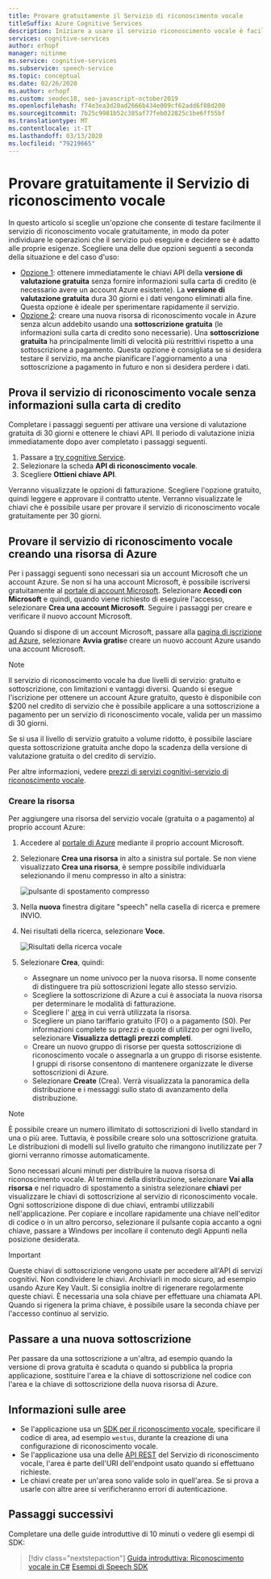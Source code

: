```yaml
---
title: Provare gratuitamente il Servizio di riconoscimento vocale
titleSuffix: Azure Cognitive Services
description: Iniziare a usare il servizio riconoscimento vocale è facile ed economicamente conveniente. Sono disponibili due opzioni gratuite che consentono di individuare le operazioni che il servizio può eseguire e decidere se è adatto alle proprie esigenze.
services: cognitive-services
author: erhopf
manager: nitinme
ms.service: cognitive-services
ms.subservice: speech-service
ms.topic: conceptual
ms.date: 02/26/2020
ms.author: erhopf
ms.custom: seodec18, seo-javascript-october2019
ms.openlocfilehash: f74e3ea3d20ad2666b434e009cf62add6f88d200
ms.sourcegitcommit: 7b25c9981b52c385af77feb022825c1be6ff55bf
ms.translationtype: MT
ms.contentlocale: it-IT
ms.lasthandoff: 03/13/2020
ms.locfileid: "79219665"
---
```

# <a name="try-the-speech-service-for-free"></a>Provare gratuitamente il Servizio di riconoscimento vocale

In questo articolo si sceglie un'opzione che consente di testare facilmente il servizio di riconoscimento vocale gratuitamente, in modo da poter individuare le operazioni che il servizio può eseguire e decidere se è adatto alle proprie esigenze. Scegliere una delle due opzioni seguenti a seconda della situazione e del caso d'uso:

- [Opzione 1](#no-card): ottenere immediatamente le chiavi API della **versione di valutazione gratuita** senza fornire informazioni sulla carta di credito (è necessario avere un account Azure esistente). La **versione di valutazione gratuita** dura 30 giorni e i dati vengono eliminati alla fine. Questa opzione è ideale per sperimentare rapidamente il servizio.
- [Opzione 2](#new-resource): creare una nuova risorsa di riconoscimento vocale in Azure senza alcun addebito usando una **sottoscrizione gratuita** (le informazioni sulla carta di credito sono necessarie). Una **sottoscrizione gratuita** ha principalmente limiti di velocità più restrittivi rispetto a una sottoscrizione a pagamento. Questa opzione è consigliata se si desidera testare il servizio, ma anche pianificare l'aggiornamento a una sottoscrizione a pagamento in futuro e non si desidera perdere i dati.

## <a id="no-card"></a>Prova il servizio di riconoscimento vocale senza informazioni sulla carta di credito

Completare i passaggi seguenti per attivare una versione di valutazione gratuita di 30 giorni e ottenere le chiavi API. Il periodo di valutazione inizia immediatamente dopo aver completato i passaggi seguenti.

1. Passare a [try cognitive Service](https://azure.microsoft.com/try/cognitive-services/).
1. Selezionare la scheda **API di riconoscimento vocale**.
1. Scegliere **Ottieni chiave API**.

Verranno visualizzate le opzioni di fatturazione. Scegliere l'opzione gratuito, quindi leggere e approvare il contratto utente. Verranno visualizzate le chiavi che è possibile usare per provare il servizio di riconoscimento vocale gratuitamente per 30 giorni.

## <a id="new-resource"></a>Provare il servizio di riconoscimento vocale creando una risorsa di Azure

Per i passaggi seguenti sono necessari sia un account Microsoft che un account Azure. Se non si ha una account Microsoft, è possibile iscriversi gratuitamente al [portale di account Microsoft](https://account.microsoft.com/account). Selezionare **Accedi con Microsoft** e quindi, quando viene richiesto di eseguire l'accesso, selezionare **Crea una account Microsoft**. Seguire i passaggi per creare e verificare il nuovo account Microsoft.

Quando si dispone di un account Microsoft, passare alla [pagina di iscrizione ad Azure](https://azure.microsoft.com/free/ai/), selezionare **Avvia gratis**e creare un nuovo account Azure usando una account Microsoft.

> [!NOTE]
> Il servizio di riconoscimento vocale ha due livelli di servizio: gratuito e sottoscrizione, con limitazioni e vantaggi diversi. Quando si esegue l'iscrizione per ottenere un account Azure gratuito, questo è disponibile con $200 nel credito di servizio che è possibile applicare a una sottoscrizione a pagamento per un servizio di riconoscimento vocale, valida per un massimo di 30 giorni.
>
> Se si usa il livello di servizio gratuito a volume ridotto, è possibile lasciare questa sottoscrizione gratuita anche dopo la scadenza della versione di valutazione gratuita o del credito di servizio.
>
> Per altre informazioni, vedere [prezzi di servizi cognitivi-servizio di riconoscimento vocale](https://azure.microsoft.com/pricing/details/cognitive-services/speech-services/).

### <a name="create-the-resource"></a>Creare la risorsa

Per aggiungere una risorsa del servizio vocale (gratuita o a pagamento) al proprio account Azure:

1. Accedere al [portale di Azure](https://portal.azure.com/) mediante il proprio account Microsoft.

1. Selezionare **Crea una risorsa** in alto a sinistra sul portale. Se non viene visualizzato **Crea una risorsa**, è sempre possibile individuarla selezionando il menu compresso in alto a sinistra:

   ![pulsante di spostamento compresso](media/index/collapsed-nav.png)

1. Nella **nuova** finestra digitare "speech" nella casella di ricerca e premere INVIO.

1. Nei risultati della ricerca, selezionare **Voce**.

   ![Risultati della ricerca vocale](media/index/speech-search.png)

1. Selezionare **Crea**, quindi:

   - Assegnare un nome univoco per la nuova risorsa. Il nome consente di distinguere tra più sottoscrizioni legate allo stesso servizio.
   - Scegliere la sottoscrizione di Azure a cui è associata la nuova risorsa per determinare le modalità di fatturazione.
   - Scegliere l' [area](regions.md) in cui verrà utilizzata la risorsa.
   - Scegliere un piano tariffario gratuito (F0) o a pagamento (S0). Per informazioni complete su prezzi e quote di utilizzo per ogni livello, selezionare **Visualizza dettagli prezzi completi**.
   - Creare un nuovo gruppo di risorse per questa sottoscrizione di riconoscimento vocale o assegnarla a un gruppo di risorse esistente. I gruppi di risorse consentono di mantenere organizzate le diverse sottoscrizioni di Azure.
   - Selezionare **Create** (Crea). Verrà visualizzata la panoramica della distribuzione e i messaggi sullo stato di avanzamento della distribuzione.

> [!NOTE]
> È possibile creare un numero illimitato di sottoscrizioni di livello standard in una o più aree. Tuttavia, è possibile creare solo una sottoscrizione gratuita. Le distribuzioni di modelli sul livello gratuito che rimangono inutilizzate per 7 giorni verranno rimosse automaticamente.

Sono necessari alcuni minuti per distribuire la nuova risorsa di riconoscimento vocale. Al termine della distribuzione, selezionare **Vai alla risorsa** e nel riquadro di spostamento a sinistra selezionare **chiavi** per visualizzare le chiavi di sottoscrizione al servizio di riconoscimento vocale. Ogni sottoscrizione dispone di due chiavi, entrambi utilizzabili nell'applicazione. Per copiare e incollare rapidamente una chiave nell'editor di codice o in un altro percorso, selezionare il pulsante copia accanto a ogni chiave, passare a Windows per incollare il contenuto degli Appunti nella posizione desiderata.

> [!IMPORTANT]
> Queste chiavi di sottoscrizione vengono usate per accedere all'API di servizi cognitivi. Non condividere le chiavi. Archiviarli in modo sicuro, ad esempio usando Azure Key Vault. Si consiglia inoltre di rigenerare regolarmente queste chiavi. È necessaria una sola chiave per effettuare una chiamata API. Quando si rigenera la prima chiave, è possibile usare la seconda chiave per l'accesso continuo al servizio.

## <a name="switch-to-a-new-subscription"></a>Passare a una nuova sottoscrizione

Per passare da una sottoscrizione a un'altra, ad esempio quando la versione di prova gratuita è scaduta o quando si pubblica la propria applicazione, sostituire l'area e la chiave di sottoscrizione nel codice con l'area e la chiave di sottoscrizione della nuova risorsa di Azure.

## <a name="about-regions"></a>Informazioni sulle aree

- Se l'applicazione usa un [SDK per il riconoscimento vocale](speech-sdk.md), specificare il codice di area, ad esempio `westus`, durante la creazione di una configurazione di riconoscimento vocale.
- Se l'applicazione usa una delle [API REST](rest-apis.md) del Servizio di riconoscimento vocale, l'area è parte dell'URI dell'endpoint usato quando si effettuano richieste.
- Le chiavi create per un'area sono valide solo in quell'area. Se si prova a usarle con altre aree si verificheranno errori di autenticazione.

## <a name="next-steps"></a>Passaggi successivi

Completare una delle guide introduttive di 10 minuti o vedere gli esempi di SDK:

> [!div class="nextstepaction"]
> [Guida introduttiva: Riconoscimento vocale in C#](~/articles/cognitive-services/Speech-Service/quickstarts/speech-to-text-from-microphone.md?pivots=programming-language-csharp&tabs=dotnet)
> [Esempi di Speech SDK](speech-sdk.md#get-the-samples)
